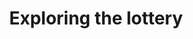 ---
name: lottery
title: Exploring the lottery
external-url: https://public.tableau.com/profile/openup#!/vizhome/NLCFunding/Dashboard
image: lottery.png
summary: "The National Lottery Commission assesses all applications for funding from the lottery. Use this tool to see who has received funding, and how much"
---